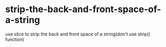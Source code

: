 # strip-the-back-and-front-space-of-a-string
use slice to strip the back and front space of a string(don't use strip() function)
